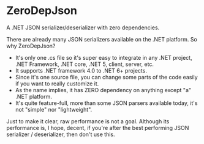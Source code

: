 # ZeroDepJson
A .NET JSON serializer/deserializer with zero dependencies.

There are already many JSON serializers available on the .NET platform. So why ZeroDepJson?

* It's only one .cs file so it's super easy to integrate in any .NET project, .NET Framework, .NET core, .NET 5, client, server, etc.
* It supports .NET framework 4.0 to .NET 6+ projects.
* Since it's one source file, you can change some parts of the code easily if you want to really customize it.
* As the name implies, it has ZERO dependency on anything except "a" .NET platform.
* It's quite feature-full, more than some JSON parsers available today, it's not  "simple" nor "lightweight".


Just to make it clear, raw performance is not a goal. Although its performance is, I hope, decent, if you're after the best performing JSON serializer / deserializer, then don't use this.
